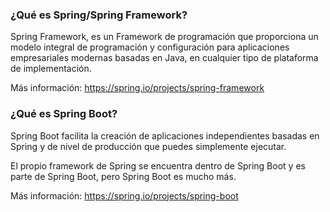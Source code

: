 ###  ¿Qué es Spring/Spring Framework?
Spring Framework, es un Framework de programación que proporciona un modelo integral de programación y configuración para aplicaciones empresariales modernas basadas en Java, en cualquier tipo de plataforma de implementación.

Más información: https://spring.io/projects/spring-framework

### ¿Qué es Spring Boot?
Spring Boot facilita la creación de aplicaciones independientes basadas en Spring y de nivel de producción que puedes simplemente ejecutar.

El propio framework de Spring se encuentra dentro de Spring Boot y es parte de Spring Boot, pero Spring Boot es mucho más.

Más información: https://spring.io/projects/spring-boot